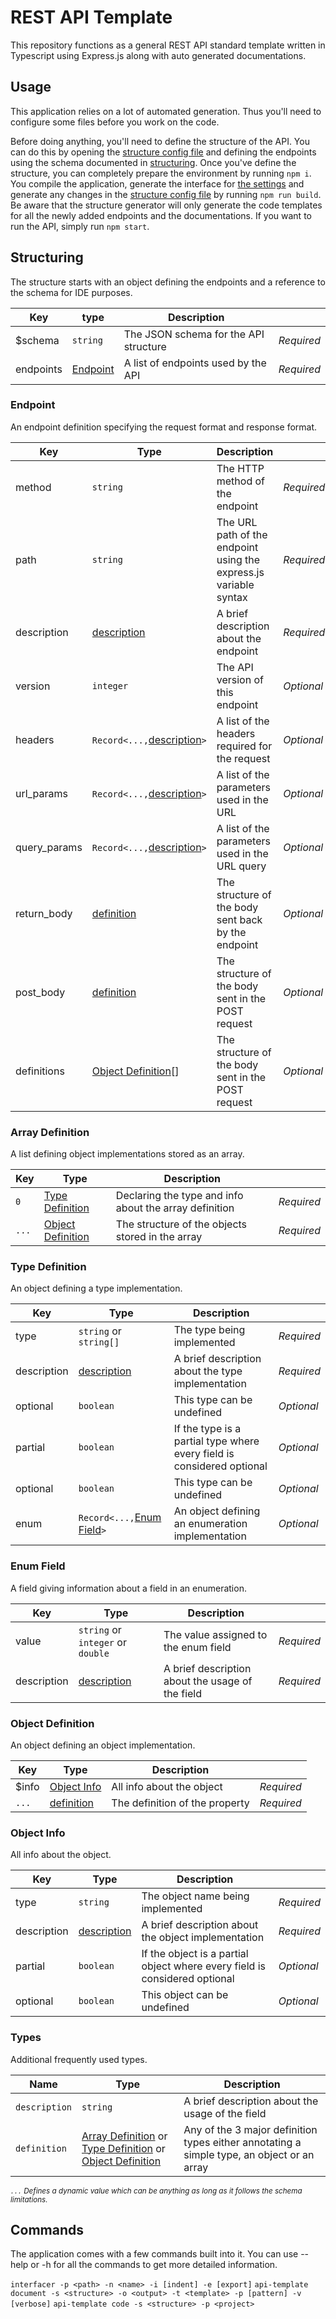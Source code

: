 # REST API Template

This repository functions as a general REST API standard template written in Typescript using Express.js along with auto generated documentations.

## Usage

This application relies on a lot of automated generation. Thus you'll need to configure some files before you work on the code.

Before doing anything, you'll need to define the structure of the API. You can do this by opening the [structure config file](structure.json) and defining the endpoints using the schema documented in [structuring](#structuring). Once you've define the structure, you can completely prepare the environment by running `npm i`. You compile the application, generate the interface for [the settings](settings.json) and generate any changes in the [structure config file](structure.json) by running `npm run build`. Be aware that the structure generator will only generate the code templates for all the newly added endpoints and the documentations. If you want to run the API, simply run `npm start`.

## Structuring

The structure starts with an object defining the endpoints and a reference to the schema for IDE purposes.

| Key       | type                  | Description                           |            |
|-----------|-----------------------|---------------------------------------|------------|
| $schema   | `string`              | The JSON schema for the API structure | *Required* |
| endpoints | [Endpoint](#endpoint) | A list of endpoints used by the API   | *Required* |

### Endpoint

An endpoint definition specifying the request format and response format.

|Key          |Type                                     |Description                                                      |          |
|-------------|-----------------------------------------|-----------------------------------------------------------------|----------|
|method       |`string`                                 |The HTTP method of the endpoint                                  |*Required*|
|path         |`string`                                 |The URL path of the endpoint using the express.js variable syntax|*Required*|
|description  |[description](#types)                    |A brief description about the endpoint                           |*Required*|
|version      |`integer`                                |The API version of this endpoint                                 |*Optional*|
|headers      |`Record<...,`[description](#types)`>`    |A list of the headers required for the request                   |*Optional*|
|url_params   |`Record<...,`[description](#types)`>`    |A list of the parameters used in the URL                         |*Optional*|
|query_params |`Record<...,`[description](#types)`>`    |A list of the parameters used in the URL query                   |*Optional*|
|return_body  |[definition](#types)                     |The structure of the body sent back by the endpoint              |*Optional*|
|post_body    |[definition](#types)                     |The structure of the body sent in the POST request               |*Optional*|
|definitions  |[Object Definition](#object-definition)[]|The structure of the body sent in the POST request               |*Optional*|

### Array Definition

A list defining object implementations stored as an array.

|Key  |Type                                   |Description                                           |          |
|-----|---------------------------------------|------------------------------------------------------|----------|
|`0`  |[Type Definition](#type-definition)    |Declaring the type and info about the array definition|*Required*|
|`...`|[Object Definition](#object-definition)|The structure of the objects stored in the array      |*Required*|

### Type Definition

An object defining a type implementation.

|Key        |Type                                     |Description                                                           |          |
|-----------|-----------------------------------------|----------------------------------------------------------------------|----------|
|type       |`string` or `string[]`                   |The type being implemented                                            |*Required*|
|description|[description](#types)                    |A brief description about the type implementation                     |*Required*|
|optional   |`boolean`                                |This type can be undefined                                            |*Optional*|
|partial    |`boolean`                                |If the type is a partial type where every field is considered optional|*Optional*|
|optional   |`boolean`                                |This type can be undefined                                            |*Optional*|
|enum       |`Record<...,`[Enum Field](#enum-field)`>`|An object defining an enumeration implementation                      |*Optional*|

### Enum Field

A field giving information about a field in an enumeration.

|Key        |Type                             |Description                                     |          |
|-----------|---------------------------------|------------------------------------------------|----------|
|value      |`string` or `integer` or `double`|The value assigned to the enum field            |*Required*|
|description|[description](#types)            |A brief description about the usage of the field|*Required*|

### Object Definition

An object defining an object implementation.

|Key  |Type                       |Description                   |          |
|-----|---------------------------|------------------------------|----------|
|$info|[Object Info](#object-info)|All info about the object     |*Required*|
|`...`|[definition](#types)       |The definition of the property|*Required*|

### Object Info

All info about the object.

|Key        |Type                 |Description                                                               |          |
|-----------|---------------------|--------------------------------------------------------------------------|----------|
|type       |`string`             |The object name being implemented                                         |*Required*|
|description|[description](#types)|A brief description about the object implementation                       |*Required*|
|partial    |`boolean`            |If the object is a partial object where every field is considered optional|*Optional*|
|optional   |`boolean`            |This object can be undefined                                              |*Optional*|

### Types

Additional frequently used types.

|Name         |Type      |Description                                     |
|-------------|----------|------------------------------------------------|
|`description`|`string`  |A brief description about the usage of the field|
|`definition` |[Array Definition](#array-definition) or [Type Definition](#type-definition) or [Object Definition](#object-definition)|Any of the 3 major definition types either annotating a simple type, an object or an array|

<small><i>

`...` Defines a dynamic value which can be anything as long as it follows the schema limitations.

</i></small>

## Commands

The application comes with a few commands built into it. You can use --help or -h for all the commands to get more detailed information.

`interfacer -p <path> -n <name> -i [indent] -e [export]`
`api-template document -s <structure> -o <output> -t <template> -p [pattern] -v [verbose]`
`api-template code -s <structure> -p <project>`
